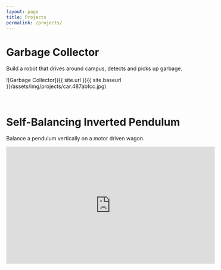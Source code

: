 ```yaml
---
layout: page
title: Projects
permalink: /projects/
---
```


# Garbage Collector

Build a robot that drives around campus, detects and picks up garbage.

![Garbage Collector]({{ site.url }}{{ site.baseurl }}/assets/img/projects/car.487abfcc.jpg)

&nbsp;

# Self-Balancing Inverted Pendulum

Balance a pendulum vertically on a motor driven wagon.

<iframe width="560" height="315" src="https://www.youtube.com/embed/cyN-CRNrb3E" frameborder="0" allow="accelerometer; autoplay; encrypted-media; gyroscope; picture-in-picture" allowfullscreen></iframe>